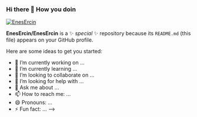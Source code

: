 ### Hi there 👋 How you doin

[![EnesErcin](https://github-readme-stats.vercel.app/api/top-langs/username=EnesErcin&theme=noctis_minimus&count_private=true&hide=jupyter%20notebook,shell,stata,batchfile,tcl,forth)](https://github.com/EnesErcin/github-readme-stats)


**EnesErcin/EnesErcin** is a ✨ _special_ ✨ repository because its `README.md` (this file) appears on your GitHub profile.

Here are some ideas to get you started:

- 🔭 I’m currently working on ...
- 🌱 I’m currently learning ...
- 👯 I’m looking to collaborate on ...
- 🤔 I’m looking for help with ...
- 💬 Ask me about ...
- 📫 How to reach me: ...
- 😄 Pronouns: ...
- ⚡ Fun fact: ...
-->
